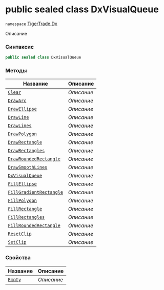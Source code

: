 
# public sealed class DxVisualQueue
`namespace` [TigerTrade.Dx](../TigerTrade.Dx.md)



Описание

### Синтаксис
```csharp
public sealed class DxVisualQueue
```


### Методы
| Название | Описание |
| --- | --- |
| [`Clear`](./DxVisualQueue.cs/Методы/Clear.md) | *Описание* |
| [`DrawArc`](./DxVisualQueue.cs/Методы/DrawArc.md) | *Описание* |
| [`DrawEllipse`](./DxVisualQueue.cs/Методы/DrawEllipse.md) | *Описание* |
| [`DrawLine`](./DxVisualQueue.cs/Методы/DrawLine.md) | *Описание* |
| [`DrawLines`](./DxVisualQueue.cs/Методы/DrawLines.md) | *Описание* |
| [`DrawPolygon`](./DxVisualQueue.cs/Методы/DrawPolygon.md) | *Описание* |
| [`DrawRectangle`](./DxVisualQueue.cs/Методы/DrawRectangle.md) | *Описание* |
| [`DrawRectangles`](./DxVisualQueue.cs/Методы/DrawRectangles.md) | *Описание* |
| [`DrawRoundedRectangle`](./DxVisualQueue.cs/Методы/DrawRoundedRectangle.md) | *Описание* |
| [`DrawSmoothLines`](./DxVisualQueue.cs/Методы/DrawSmoothLines.md) | *Описание* |
| [`DxVisualQueue`](./DxVisualQueue.cs/Методы/DxVisualQueue.md) | *Описание* |
| [`FillEllipse`](./DxVisualQueue.cs/Методы/FillEllipse.md) | *Описание* |
| [`FillGradientRectangle`](./DxVisualQueue.cs/Методы/FillGradientRectangle.md) | *Описание* |
| [`FillPolygon`](./DxVisualQueue.cs/Методы/FillPolygon.md) | *Описание* |
| [`FillRectangle`](./DxVisualQueue.cs/Методы/FillRectangle.md) | *Описание* |
| [`FillRectangles`](./DxVisualQueue.cs/Методы/FillRectangles.md) | *Описание* |
| [`FillRoundedRectangle`](./DxVisualQueue.cs/Методы/FillRoundedRectangle.md) | *Описание* |
| [`ResetClip`](./DxVisualQueue.cs/Методы/ResetClip.md) | *Описание* |
| [`SetClip`](./DxVisualQueue.cs/Методы/SetClip.md) | *Описание* |

### Свойства
| Название | Описание |
| --- | --- |
| [`Empty`](./DxVisualQueue.cs/Свойства/Empty.md) | *Описание* |



